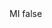 <?xml version="1.0" encoding="UTF-8"?>
<CustomMetadata xmlns="http://soap.sforce.com/2006/04/metadata">
    <label>MI</label>
    <protected>false</protected>
</CustomMetadata>
